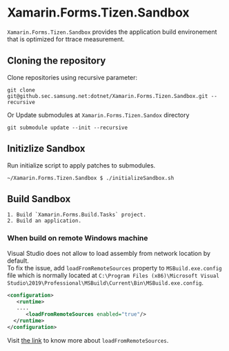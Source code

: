 # Xamarin.Forms.Tizen.Sandbox
`Xamarin.Forms.Tizen.Sandbox` provides the application build environement that is optimized for ttrace measurement.

## Cloning the repository
Clone repositories using recursive parameter:

	git clone git@github.sec.samsung.net:dotnet/Xamarin.Forms.Tizen.Sandbox.git --recursive

Or Update submodules at `Xamarin.Forms.Tizen.Sandox` directory

	git submodule update --init --recursive

## Initizlize Sandbox
Run initialize script to apply patches to submodules.

	~/Xamarin.Forms.Tizen.Sandbox $ ./initializeSandbox.sh

## Build Sandbox

	1. Build `Xamarin.Forms.Build.Tasks` project.
	2. Build an application.
	
### When build on remote Windows machine
 Visual Studio does not allow to load assembly from network location by default. <br/>
 To fix the issue, add `loadFromRemoteSources` property to `MSBuild.exe.config` file which is normally located at
`C:\Program Files (x86)\Microsoft Visual Studio\2019\Professional\MSBuild\Current\Bin\MSBuild.exe.config`.
 ```xml
 <configuration>
    <runtime>
	....
       <loadFromRemoteSources enabled="true"/>
   </runtime>
</configuration>
 ```
 Visit [the link](https://docs.microsoft.com/en-us/dotnet/framework/configure-apps/file-schema/runtime/loadfromremotesources-element) to know more about `loadFromRemoteSources`.
